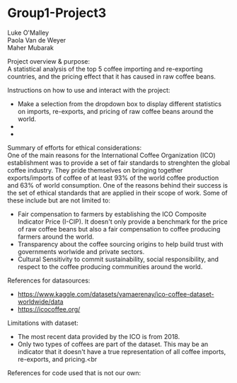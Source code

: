 # Group1-Project3

Luke O'Malley <br>
Paola Van de Weyer <br>
Maher Mubarak <br>

Project overview & purpose: <br>
A statistical analysis of the top 5 coffee importing and re-exporting countries, and the pricing effect that it has caused in raw coffee beans.<br>

Instructions on how to use and interact with the project: <br>
- Make a selection from the dropdown box to display different statistics on imports, re-exports, and pricing of raw coffee beans around the world. <br>
-
-

Summary of efforts for ethical considerations: <br>
One of the main reasons for the International Coffee Organization (ICO) establishment was to provide a set of fair standards to strenghten the global coffee industry. They pride themselves on bringing together exports/imports of coffee of at least 93% of the world coffee production and 63% of world consumption. One of the reasons behind their success is the set of ethical standards that are applied in their scope of work. Some of these include but are not limited to:<br>

- Fair compensation to farmers by establishing the ICO Composite Indicator Price (I-CIP). It doesn't only provide a benchmark for the price of raw coffee beans but also a fair compensation to coffee producing farmers around the world.<br>
- Transparency about the coffee sourcing origins to help build trust with governments worlwide and private sectors.<br>
- Cultural Sensitivity to commit sustainability, social responsibility, and respect to the coffee producing communities around the world.<br>

References for datasources: <br>
- https://www.kaggle.com/datasets/yamaerenay/ico-coffee-dataset-worldwide/data<br>
- https://icocoffee.org/<br>

Limitations with dataset: <br>
- The most recent data provided by the ICO is from 2018. <br>
- Only two types of coffees are part of the dataset. This may be an indicator that it doesn't have a true representation of all coffee imports, re-exports, and pricing.<br

References for code used that is not our own: <br>